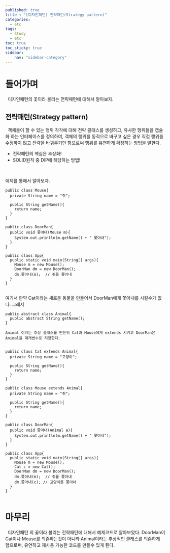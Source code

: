 ```yaml
---
published: true
title : "[디자인패턴] 전략패턴(Strategy pattern)"
categories:
  - etc
tags:
  - Study
  - etc
toc: true
toc_sticky: true
sidebar:
    nav: "sidebar-category"
---
```


# 들어가며
&nbsp; 디자인패턴의 꽃이라 불리는 전략패턴에 대해서 알아보자.


## 전략패턴(Strategy pattern)
&nbsp; 객체들이 할 수 있는 행위 각각에 대해 전략 클래스를 생성하고, 유사한 행위들을 캡슐화 하는 인터페이스를 정의하여, 객체의 행위를 동적으로 바꾸고 싶은 경우 직접 행위를 수정하지 않고 전략을 바꿔주기만 함으로써 행위를 유연하게 확장하는 방법을 말한다.

 - 전략패턴의 핵심은 추상화!
 - SOLID원칙 중 DIP에 해당하는 방법!

<br>

예제를 통해서 알아보자.

```
public class Mouse{
  private String name = "쥐";

  public String getName(){
    return name;
  }
}

public class DoorMan{
  public void 쫓아내(Mouse m){
    System.out.println(m.getName() + " 쫓아내");
  }
}

public class App{
  public static void main(String[] args){
    Mouse m = new Mouse();
    DoorMan dm = new DoorMan();
    dm.쫓아내(m);  // 쥐를 쫓아내
  }
}


```

여기서 만약 Cat이라는 새로운 동물을 만들어서 DoorMan에게 쫓아내를 시킬수가 없다. 그래서

```
public abstract class Animal{
  public abstract String getName();
}

Animal 이라는 추상 클래스를 만든뒤 Cat과 Mouse에게 extends 시키고 DoorMan은 Animal을 매개변수로 지정한다.


public class Cat extends Animal{
  private String name = "고양이";

  public String getName(){
    return name;
  }
}

public class Mouse extends Animal{
  private String name = "쥐";

  public String getName(){
    return name;
  }
}

public class DoorMan{
  public void 쫓아내(Animal a){
    System.out.println(m.getName() + " 쫓아내");
  }
}

public class App{
  public static void main(String[] args){
    Mouse m = new Mouse();
    Cat c = new Cat();
    DoorMan dm = new DoorMan();
    dm.쫓아내(m);  // 쥐를 쫓아내
    dm.쫓아내(c); // 고양이를 쫓아내
  }
}


```



# 마무리
&nbsp; 디자인패턴 의 꽃이라 불리는 전략패턴에 대해서 예제코드로 알아보았다.
DoorMan이 Cat이나 Mouse를 의존하는것이 아니라 Animal이라는 추상적인 클래스를 의존하게 함으로써, 유연하고 재사용 가능한 코드를 만들수 있게 된다.








